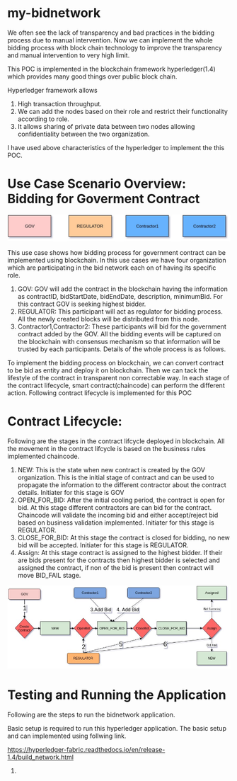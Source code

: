 # my-bidnetwork
We often see the lack of transparency and bad practices in the bidding process due to manual intervention. Now we can implement the whole bidding process with block chain technology to improve the transparency and manual intervention to very high limit.

This POC is implemented in the blockchain framework hyperledger(1.4) which provides many good things over public block chain.

Hyperledger framework allows

1) High transaction throughput.
2) We can add the nodes based on their role and restrict their functionality according to role.
3) It allows sharing of private data between two nodes allowing confidentiality between the two organization.

I have used above characteristics of the hyperledger to implement the this POC.


# Use Case Scenario Overview: Bidding for Goverment Contract

![alt text](images/organization.jpg)

This use case shows how bidding process for government contract can be implemented using blockchain. In this use cases we have four organization which are participating in the bid network each on of having its specific role.

1) GOV: GOV will add the contract in the blockchain having the information as contractID, bidStartDate, bidEndDate, description, minimumBid. For this contract GOV is seeking highest bidder.
2) REGULATOR: This participant will act as regulator for bidding process. All the newly created blocks will be distributed from this node.
3) Contractor1,Contractor2: These participants will bid for the government contract added by the GOV.
All the bidding events will be captured on the blockchain with consensus mechanism so that information will be trusted by each participants. Details of the whole process is as follows.

To implement the bidding process on blockchain, we can convert contract to be bid as entity and deploy it on blockchain. Then we can tack the lifestyle of the contract in transparent non correctable way. In each stage of the contract lifecycle, smart contract(chaincode) can perform the different action. Following contract lifecycle is implemented for this POC

# Contract Lifecycle:

Following are the stages in the contract lifcycle deployed in blockchain. All the movement in the contract lifcycle is based on the business rules implemented chaincode.

1) NEW: This is the state when new contract is created by the GOV organization. This is the initial stage of contract and can be used to propagate the information to the different contractor about the contract details. Initiater for this stage is GOV
2) OPEN_FOR_BID: After the initial cooling period, the contract is open for bid. At this stage different contractors are can bid for the contract.  Chaincode will validate the incoming bid and either accept/reject bid based on business validation implemented. Initiater for this stage is REGULATOR.
3) CLOSE_FOR_BID: At this stage the contract is closed for bidding, no new bid will be accepted. Initiater for this stage is REGULATOR. 
4) Assign: At this stage contract is assigned to the highest bidder. If their are bids present for the contracts then highest bidder is selected and assigned the contract, if non of the bid is present then contract will move BID_FAIL stage.




![alt text](images/contract_lifecycle.jpg)


# Testing and Running the Application

Following are the steps to run the bidnetwork application.

Basic setup is required to run this hyperledger application. The basic setup and can implemented using follwing link.

https://hyperledger-fabric.readthedocs.io/en/release-1.4/build_network.html 

1) 


